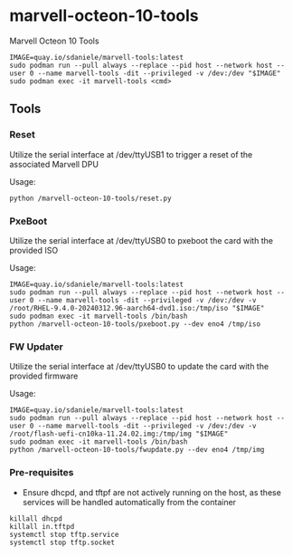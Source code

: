 # marvell-octeon-10-tools
Marvell Octeon 10 Tools

```
IMAGE=quay.io/sdaniele/marvell-tools:latest
sudo podman run --pull always --replace --pid host --network host --user 0 --name marvell-tools -dit --privileged -v /dev:/dev "$IMAGE"
sudo podman exec -it marvell-tools <cmd>
```

## Tools

### Reset

Utilize the serial interface at /dev/ttyUSB1 to trigger a reset of the associated Marvell DPU

Usage:
```
python /marvell-octeon-10-tools/reset.py
```

### PxeBoot

Utilize the serial interface at /dev/ttyUSB0 to pxeboot the card with the provided ISO

Usage:
```
IMAGE=quay.io/sdaniele/marvell-tools:latest
sudo podman run --pull always --replace --pid host --network host --user 0 --name marvell-tools -dit --privileged -v /dev:/dev -v /root/RHEL-9.4.0-20240312.96-aarch64-dvd1.iso:/tmp/iso "$IMAGE"
sudo podman exec -it marvell-tools /bin/bash
python /marvell-octeon-10-tools/pxeboot.py --dev eno4 /tmp/iso
```

### FW Updater

Utilize the serial interface at /dev/ttyUSB0 to update the card with the provided firmware

Usage:
```
IMAGE=quay.io/sdaniele/marvell-tools:latest
sudo podman run --pull always --replace --pid host --network host --user 0 --name marvell-tools -dit --privileged -v /dev:/dev -v /root/flash-uefi-cn10ka-11.24.02.img:/tmp/img "$IMAGE"
sudo podman exec -it marvell-tools /bin/bash
python /marvell-octeon-10-tools/fwupdate.py --dev eno4 /tmp/img
```


### Pre-requisites
- Ensure dhcpd, and tftpf are not actively running on the host, as these services will be handled automatically from the container

```
killall dhcpd
killall in.tftpd
systemctl stop tftp.service
systemctl stop tftp.socket
```
